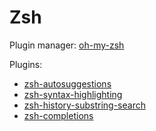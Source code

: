 # Zsh



Plugin manager: [oh-my-zsh](https://github.com/ohmyzsh/ohmyzsh)

Plugins:

- [zsh-autosuggestions](https://github.com/zsh-users/zsh-autosuggestions)
- [zsh-syntax-highlighting](https://github.com/zsh-users/zsh-syntax-highlighting)
- [zsh-history-substring-search](https://github.com/zsh-users/zsh-history-substring-search)
- [zsh-completions](https://github.com/zsh-users/zsh-completions)


